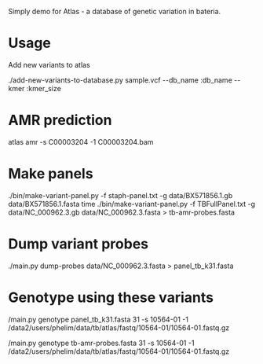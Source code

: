 Simply demo for Atlas - a database of genetic variation in bateria.  

# Usage

Add new variants to atlas

./add-new-variants-to-database.py sample.vcf --db_name :db_name --kmer :kmer_size

# AMR prediction

atlas amr -s C00003204 -1 C00003204.bam

# Make panels

./bin/make-variant-panel.py -f staph-panel.txt -g data/BX571856.1.gb data/BX571856.1.fasta
time ./bin/make-variant-panel.py -f TBFullPanel.txt -g data/NC_000962.3.gb data/NC_000962.3.fasta > tb-amr-probes.fasta

# Dump variant probes

./main.py dump-probes data/NC_000962.3.fasta > panel_tb_k31.fasta

# Genotype using these variants

/main.py genotype panel_tb_k31.fasta 31 -s 10564-01 -1 /data2/users/phelim/data/tb/atlas/fastq/10564-01/10564-01.fastq.gz

/main.py genotype tb-amr-probes.fasta 31 -s 10564-01 -1 /data2/users/phelim/data/tb/atlas/fastq/10564-01/10564-01.fastq.gz

